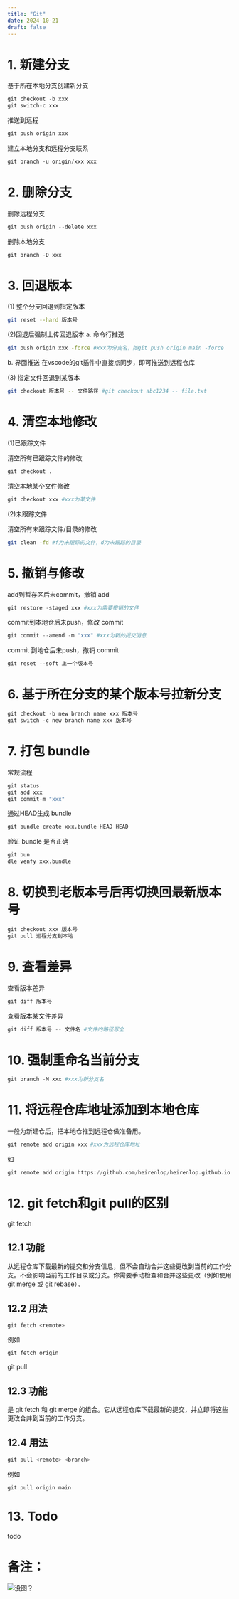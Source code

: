 ```yaml
---
title: "Git"
date: 2024-10-21
draft: false
---
```

# 1. 新建分支
基于所在本地分支创建新分支
```python
git checkout -b xxx 
git switch-c xxx
```
推送到远程
```python
git push origin xxx
```
建立本地分支和远程分支联系
```python
git branch -u origin/xxx xxx
```

# 2. 删除分支
删除远程分支
```python
git push origin --delete xxx
```
删除本地分支
```python
git branch -D xxx
```

# 3. 回退版本
(1) 整个分支回退到指定版本 
```bash
git reset --hard 版本号
```
(2)回退后强制上传回退版本
a. 命令行推送
```bash
git push origin xxx -force #xxx为分支名，如git push origin main -force
```
b. 界面推送
在vscode的git插件中直接点同步，即可推送到远程仓库


(3) 指定文件回退到某版本
```bash
git checkout 版本号 -- 文件路径 #git checkout abc1234 -- file.txt
```

# 4. 清空本地修改
(1)已跟踪文件

清空所有已跟踪文件的修改
```python
git checkout .
```
清空本地某个文件修改
```python
git checkout xxx #xxx为某文件
```
(2)未跟踪文件

清空所有未跟踪文件/目录的修改
```bash
git clean -fd #f为未跟踪的文件，d为未跟踪的目录
```

# 5. 撤销与修改
add到暂存区后未commit，撤销 add
```python
git restore -staged xxx #xxx为需要撤销的文件
```
commit到本地仓后未push，修改 commit
```python
git commit --amend -m "xxx" #xxx为新的提交消息
```
commit 到地仓后未push，撤销 commit
```python
git reset --soft 上一个版本号
```

# 6. 基于所在分支的某个版本号拉新分支
```python
git checkout -b new branch name xxx 版本号
git switch -c new branch name xxx 版本号
```

# 7. 打包 bundle
常规流程
```python
git status
git add xxx
git commit-m "xxx"
```
通过HEAD生成 bundle
```python
git bundle create xxx.bundle HEAD HEAD
```
验证 bundle 是否正确
```python
git bun
dle venfy xxx.bundle
```

# 8. 切换到老版本号后再切换回最新版本号
```python
git checkout xxx 版本号
git pull 远程分支到本地
```

# 9. 查看差异
查看版本差异
```python
git diff 版本号
```
查看版本某文件差异
```python
git diff 版本号 -- 文件名 #文件的路径写全
```

# 10. 强制重命名当前分支
```python
git branch -M xxx #xxx为新分支名
```

# 11. 将远程仓库地址添加到本地仓库
一般为新建仓后，把本地仓推到远程仓做准备用。
```python
git remote add origin xxx #xxx为远程仓库地址
```
如
```python
git remote add origin https://github.com/heirenlop/heirenlop.github.io.git
```

# 12. git fetch和git pull的区别
git fetch
## 12.1 功能
从远程仓库下载最新的提交和分支信息，但不会自动合并这些更改到当前的工作分支。不会影响当前的工作目录或分支。你需要手动检查和合并这些更改（例如使用 git merge 或 git rebase）。
## 12.2 用法
```python
git fetch <remote>
```
例如
```python
git fetch origin
```
git pull
## 12.3 功能
是 git fetch 和 git merge 的组合。它从远程仓库下载最新的提交，并立即将这些更改合并到当前的工作分支。

## 12.4 用法
```python
git pull <remote> <branch>
```
例如 
```python
git pull origin main
```

# 13. Todo
todo

# 备注：
![没图？](/images/work-record/github.png "github逻辑图")